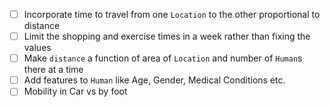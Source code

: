 - [ ] Incorporate time to travel from one `Location` to the other proportional to distance
- [ ] Limit the shopping and exercise times in a week rather than fixing the values
- [ ] Make `distance` a function of area of `Location` and number of `Human`s there at a time
- [ ] Add features to `Human` like Age, Gender, Medical Conditions etc.
- [ ] Mobility in Car vs by foot
